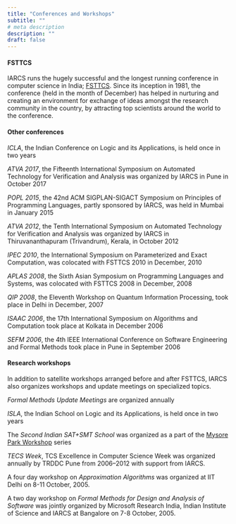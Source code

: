 ```yaml
---
title: "Conferences and Workshops"
subtitle: ""
# meta description
description: ""
draft: false
---
```


#### FSTTCS

IARCS runs the hugely successful and the longest running conference in computer science in India; [FSTTCS](http://www.fsttcs.org). Since its inception in 1981, the conference (held in the month of December) has helped in nurturing and creating an environment for exchange of ideas amongst the research community in the country, by attracting top scientists around the world to the conference.

#### Other conferences

_ICLA_, the Indian Conference on Logic and its Applications, is held once in two years  <a href="http://ali.cmi.ac.in/events.php"><i class="fas fa-link"></i></a>

_ATVA 2017_, the Fifteenth International Symposium on Automated Technology for Verification and Analysis was organized by IARCS in Pune in October 2017  <a href="https://www.iarcs.org.in//atva2017"><i class="fas fa-link"></i></a>

_POPL 2015_, the 42nd ACM SIGPLAN-SIGACT Symposium on Principles of Programming Languages, partly sponsored by IARCS, was held in Mumbai in January 2015  <a href="http://popl.mpi-sws.org/2015"><i class="fas fa-link"></i></a>

_ATVA 2012_, the Tenth International Symposium on Automated Technology for Verification and Analysis was organized by IARCS in Thiruvananthapuram (Trivandrum), Kerala, in October 2012  <a href="https://www.iarcs.org.in//atva2012"><i class="fas fa-link"></i></a>

_IPEC 2010_, the International Symposium on Parameterized and Exact Computation, was colocated with FSTTCS 2010 in December, 2010  <a href="http://www.imsc.res.in/ipec"><i class="fas fa-link"></i></a>

_APLAS 2008_, the Sixth Asian Symposium on Programming Languages and Systems, was colocated with FSTTCS 2008 in December, 2008  <a href="http://research.microsoft.com/~grama/APLAS2008"><i class="fas fa-link"></i></a>

_QIP 2008_, the Eleventh Workshop on Quantum Information Processing, took place in Delhi in December, 2007  <a href="http://www.qipworkshop.org"><i class="fas fa-link"></i></a>

_ISAAC 2006_, the 17th International Symposium on Algorithms and Computation took place at Kolkata in December 2006  <a href="http://www.isical.ac.in/~isaac06"><i class="fas fa-link"></i></a>

_SEFM 2006_, the 4th IEEE International Conference on Software Engineering and Formal Methods took place in Pune in September 2006  <a href="http://www.iist.unu.edu/SEFM06/"><i class="fas fa-link"></i></a>

#### Research workshops

In addition to satellite workshops arranged before and after FSTTCS, IARCS also organizes workshops and update meetings on specialized topics.

_Formal Methods Update Meetings_ are organized annually  <a href="http://fmindia.cmi.ac.in/"><i class="fas fa-link"></i></a>

_ISLA_, the Indian School on Logic and its Applications, is held once in two years  <a href="http://ali.cmi.ac.in/events.php"><i class="fas fa-link"></i></a>

The _Second Indian SAT+SMT School_ was organized as a part of the [Mysore Park Workshop](http://www.mysorepark.org.in/) series  <a href="http://sat-smt.in/"><i class="fas fa-link"></i></a>

_TECS Week_, TCS Excellence in Computer Science Week was organized annually by TRDDC Pune from 2006–2012 with support from IARCS.

A four day workshop on _Approximation Algorithms_ was organized at IIT Delhi on 8-11 October, 2005.

A two day workshop on _Formal Methods for Design and Analysis of Software_ was jointly organized by Microsoft Research India, Indian Institute of Science and IARCS at Bangalore on 7-8 October, 2005.

  
